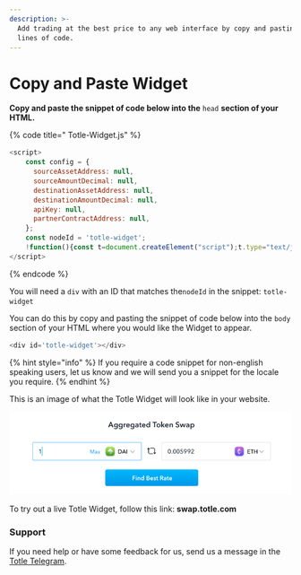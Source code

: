 ```yaml
---
description: >-
  Add trading at the best price to any web interface by copy and pasting a few
  lines of code.
---
```


# Copy and Paste Widget

**Copy and paste the snippet of code below into the** `head` **section of your HTML.** 

{% code title=" Totle-Widget.js" %}
```javascript
<script>
    const config = {
      sourceAssetAddress: null,
      sourceAmountDecimal: null,
      destinationAssetAddress: null,
      destinationAmountDecimal: null,
      apiKey: null,
      partnerContractAddress: null,
    };
    const nodeId = 'totle-widget';
    !function(){const t=document.createElement("script");t.type="text/javascript";const e=()=>{TotleWidget.default.run(config,document.getElementById(nodeId))};t.readyState?t.onreadystatechange=function(){"loaded"!=t.readyState&&"complete"!=t.readyState||(t.onreadystatechange=null,e())}:t.onload=function(){e()},t.src="https://widget.totle.com/latest/dist.js",document.getElementsByTagName("head")[0].appendChild(t)}();
</script>
```
{% endcode %}

You will need a `div` with an ID that matches the`nodeId` in the snippet: `totle-widget`

You can do this by copy and pasting the snippet of code below into the `body` section of your HTML where you would like the Widget to appear. 

```javascript
<div id='totle-widget'></div>
```

{% hint style="info" %}
  If you require a code snippet for non-english speaking users, let us know and we will send you a snippet for the locale you require. 
{% endhint %}

This is an image of what the Totle Widget will look like in your website. 

![](.gitbook/assets/screen-shot-2020-01-21-at-3.42.55-pm.png)

To try out a live Totle Widget, follow this link: **swap.totle.com**

### Support

If you need help or have some feedback for us, send us a message in the [Totle Telegram](https://t.me/totleinc).

